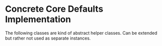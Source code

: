 Concrete Core Defaults Implementation
=====================
The following classes are kind of abstract helper classes. Can be extended but rather not used as separate instances.
